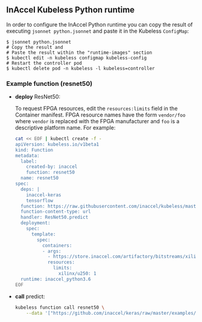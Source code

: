 ## InAccel Kubeless Python runtime

In order to configure the InAccel Python runtime you can copy the result of
executing `jsonnet python.jsonnet` and paste it in the Kubeless `ConfigMap`:

```
$ jsonnet python.jsonnet
# Copy the result and
# Paste the result within the "runtime-images" section
$ kubectl edit -n kubeless configmap kubeless-config
# Restart the controller pod
$ kubectl delete pod -n kubeless -l kubeless=controller
```

### Example function (resnet50)

* **deploy** ResNet50:

    To request FPGA resources, edit the `resources:limits` field in the
    Container manifest. FPGA resource names have the form `vendor/foo` where
    `vendor` is replaced with the FPGA manufacturer and `foo` is a descriptive
    platform name. For example:

    ```sh
    cat << EOF | kubectl create -f -
    apiVersion: kubeless.io/v1beta1
    kind: Function
    metadata:
      label:
        created-by: inaccel
        function: resnet50
      name: resnet50
    spec:
      deps: |
        inaccel-keras
        tensorflow
      function: https://raw.githubusercontent.com/inaccel/kubeless/master/runtimes/python/examples/ResNet50.py
      function-content-type: url
      handler: ResNet50.predict
      deployment:
        spec:
          template:
            spec:
              containers:
              - args:
                - https://store.inaccel.com/artifactory/bitstreams/xilinx/u250/xdma_201830.2/xilinx/com/researchlabs/1.1/1resnet50
                resources:
                  limits:
                    xilinx/u250: 1
      runtime: inaccel_python3.6
    EOF
    ```

* **call** predict:

    ```sh
    kubeless function call resnet50 \
    	--data '["https://github.com/inaccel/keras/raw/master/examples/data/dog.jpg", "https://github.com/inaccel/keras/raw/master/examples/data/elephant.jpg"]'
    ```
